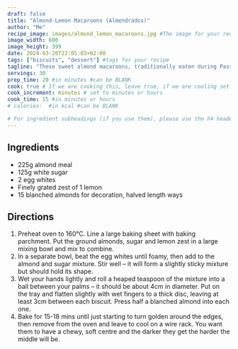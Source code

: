 ```yaml
---
draft: false
title: "Almond-Lemon Macaroons (Almendrados)"
author: "Me"
recipe_image: images/almond_lemon_macaroons.jpg #The image for your recipe
image_width: 600
image_height: 399
date: 2024-03-20T22:05:03+02:00
tags: ["biscuits", "dessert"] #tags for your recipe
tagline: "These sweet almond macaroons, traditionally eaten during Passover festival"
servings: 30
prep_time: 20 #in minutes #can be BLANK
cook: true # If we are cooking this, leave true, if we are cooling set to false
cook_increment: minutes # set to minutes or hours
cook_time: 15 #in minutes or hours
# calories:  #in kcal #can be BLANK

# For ingredient subheadings (if you use them), please use the h4 header.  For print view I have those elements targeted
---
```



## Ingredients

- 225g almond meal
- 125g white sugar
- 2 egg whites
- Finely grated zest of 1 lemon
- 15 blanched almonds for decoration, halved length ways

## Directions

1. Preheat oven to 160°C. Line a large baking sheet with baking parchment. Put the ground almonds, sugar and lemon zest in a large mixing bowl and mix to combine.
2. In a separate bowl, beat the egg whites until foamy, then add to the almond and sugar mixture. Stir well – it will form a slightly sticky mixture but should hold its shape.
3. Wet your hands lightly and roll a heaped teaspoon of the mixture into a ball between your palms – it should be about 4cm in diameter. Put on the tray and flatten slightly with wet fingers to a thick disc, leaving at least 3cm between each biscuit. Press half a blanched almond into each one.
4. Bake for 15-18 mins until just starting to turn golden around the edges, then remove from the oven and leave to cool on a wire rack. You want them to have a chewy, soft centre and the darker they get the harder the middle will be.